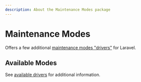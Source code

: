 ```yaml
---
description: About the Maintenance Modes package
---
```


# Maintenance Modes

Offers a few additional [maintenance modes "drivers"](https://laravel.com/docs/11.x/configuration#maintenance-mode) for Laravel.

## Available Modes

See [available drivers](./drivers.md) for additional information.
